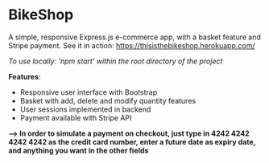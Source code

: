 # BikeShop
A simple, responsive Express.js e-commerce app, with a basket feature and Stripe payment.
See it in action: https://thisisthebikeshop.herokuapp.com/

_To use locally: 'npm start' within the root directory of the project_


**Features**: 
- Responsive user interface with Bootstrap
- Basket with add, delete and modify quantity features
- User sessions implemented in backend
- Payment available with Stripe API

**--> In order to simulate a payment on checkout, just type in 4242 4242 4242 4242 as the credit card number, enter a future date as expiry date, and anything you want in the other fields**

